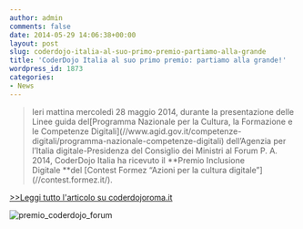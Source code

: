 ```yaml
---
author: admin
comments: false
date: 2014-05-29 14:06:38+00:00
layout: post
slug: coderdojo-italia-al-suo-primo-premio-partiamo-alla-grande
title: 'CoderDojo Italia al suo primo premio: partiamo alla grande!'
wordpress_id: 1873
categories:
- News
---
```


<blockquote>Ieri mattina mercoledì 28 maggio 2014, durante la presentazione delle Linee guida del[Programma Nazionale per la Cultura, la Formazione e le Competenze Digitali](//www.agid.gov.it/competenze-digitali/programma-nazionale-competenze-digitali) dell’Agenzia per l’Italia digitale-Presidenza del Consiglio dei Ministri al Forum P. A. 2014, CoderDojo Italia ha ricevuto il **Premio Inclusione Digitale **del [Contest Formez “Azioni per la cultura digitale”](//contest.formez.it/).</blockquote>


[>>Leggi tutto l'articolo su coderdojoroma.it](//coderdojoroma.wordpress.com/2014/05/29/coderdojo-italia-al-suo-primo-premio-partiamo-alla-grande/)



![premio_coderdojo_forum](//coderdojomilano.it/wp-content/uploads/2014/05/premio_coderdojo_forum-e1401372649874.jpeg)
